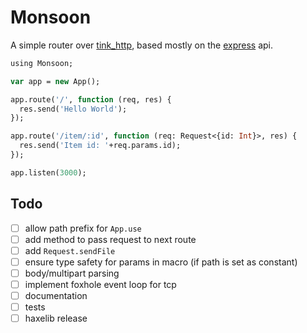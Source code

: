 # Monsoon

A simple router over [tink_http](https://github.com/haxetink/tink_http), based mostly 
on the [express](https://github.com/strongloop/express) api.
	
```haxe
using Monsoon;

var app = new App();

app.route('/', function (req, res) {
  res.send('Hello World');
});

app.route('/item/:id', function (req: Request<{id: Int}>, res) {
  res.send('Item id: '+req.params.id);
});

app.listen(3000);

```

## Todo

- [ ] allow path prefix for `App.use`
- [ ] add method to pass request to next route
- [ ] add `Request.sendFile`
- [ ] ensure type safety for params in macro (if path is set as constant)
- [ ] body/multipart parsing
- [ ] implement foxhole event loop for tcp
- [ ] documentation
- [ ] tests
- [ ] haxelib release